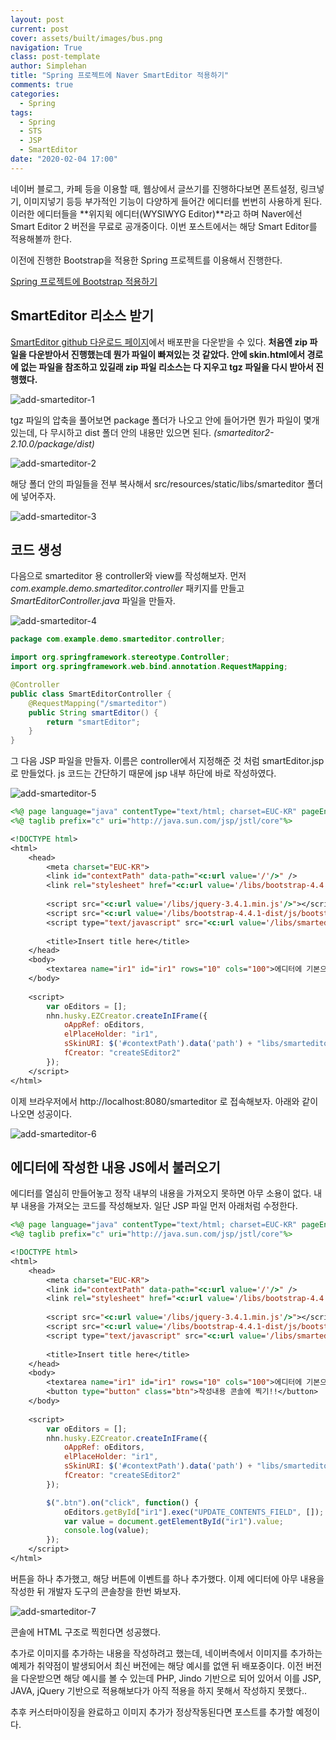 ```yaml
---
layout: post
current: post
cover: assets/built/images/bus.png
navigation: True
class: post-template
author: Simplehan
title: "Spring 프로젝트에 Naver SmartEditor 적용하기"
comments: true
categories:
  - Spring
tags:
  - Spring
  - STS
  - JSP
  - SmartEditor
date: "2020-02-04 17:00"
---
```


네이버 블로그, 카페 등을 이용할 때, 웹상에서 글쓰기를 진행하다보면 폰트설정, 링크넣기, 이미지넣기 등등 부가적인 기능이 다양하게 들어간 에디터를 번번히 사용하게 된다. 이러한 에디터들을 **위지윅 에디터(WYSIWYG Editor)**라고 하며 Naver에선 Smart Editor 2 버전을 무료로 공개중이다. 이번 포스트에서는 해당 Smart Editor를 적용해볼까 한다.



이전에 진행한 Bootstrap을 적용한 Spring 프로젝트를 이용해서 진행한다.

[Spring 프로젝트에 Bootstrap 적용하기](/spring/add-bootstrap)





## SmartEditor 리소스 받기

[SmartEditor github 다운로드 페이지](https://github.com/naver/smarteditor2/releases)에서 배포판을 다운받을 수 있다. **처음엔 zip 파일을 다운받아서 진행했는데 뭔가 파일이 빠져있는 것 같았다. 안에 skin.html에서 경로에 없는 파일을 참조하고 있길래 zip 파일 리소스는 다 지우고 tgz 파일을 다시 받아서 진행했다.**

![add-smarteditor-1](\assets\built\images\add-smarteditor\add-smarteditor-1.JPG)





tgz 파일의 압축을 풀어보면 package 폴더가 나오고 안에 들어가면 뭔가 파일이 몇개 있는데, 다 무시하고 dist 폴더 안의 내용만 있으면 된다. *(smarteditor2-2.10.0/package/dist)*

![add-smarteditor-2](\assets\built\images\add-smarteditor\add-smarteditor-2.JPG)





해당 폴더 안의 파일들을 전부 복사해서 src/resources/static/libs/smarteditor 폴더에 넣어주자.

![add-smarteditor-3](\assets\built\images\add-smarteditor\add-smarteditor-3.JPG)





## 코드 생성

다음으로 smarteditor 용 controller와 view를 작성해보자. 먼저 *com.example.demo.smarteditor.controller* 패키지를 만들고 *SmartEditorController.java* 파일을 만들자.

![add-smarteditor-4](\assets\built\images\add-smarteditor\add-smarteditor-4.JPG)

```java
package com.example.demo.smarteditor.controller;

import org.springframework.stereotype.Controller;
import org.springframework.web.bind.annotation.RequestMapping;

@Controller
public class SmartEditorController {
	@RequestMapping("/smarteditor")
	public String smartEditor() {
		return "smartEditor";
	}
}
```





그 다음 JSP 파일을 만들자. 이름은 controller에서 지정해준 것 처럼 smartEditor.jsp로 만들었다. js 코드는 간단하기 때문에 jsp 내부 하단에 바로 작성하였다.

![add-smarteditor-5](\assets\built\images\add-smarteditor\add-smarteditor-5.JPG)

```jsp
<%@ page language="java" contentType="text/html; charset=EUC-KR" pageEncoding="EUC-KR"%>
<%@ taglib prefix="c" uri="http://java.sun.com/jsp/jstl/core"%>

<!DOCTYPE html>
<html>
	<head>
		<meta charset="EUC-KR">
		<link id="contextPath" data-path="<c:url value='/'/>" />
		<link rel="stylesheet" href="<c:url value='/libs/bootstrap-4.4.1-dist/css/bootstrap.min.css'/>">
		
		<script src="<c:url value='/libs/jquery-3.4.1.min.js'/>"></script>
		<script src="<c:url value='/libs/bootstrap-4.4.1-dist/js/bootstrap.min.js'/>"></script>
		<script type="text/javascript" src="<c:url value='/libs/smarteditor/js/service/HuskyEZCreator.js'/>" charset="utf-8"></script>
		
		<title>Insert title here</title>
	</head>
	<body>
		<textarea name="ir1" id="ir1" rows="10" cols="100">에디터에 기본으로 삽입할 글(수정 모드)이 없다면 이 value 값을 지정하지 않으시면 됩니다.</textarea>
	</body>
	
	<script>
		var oEditors = [];
		nhn.husky.EZCreator.createInIFrame({
			oAppRef: oEditors,
			elPlaceHolder: "ir1",
			sSkinURI: $('#contextPath').data('path') + "libs/smarteditor/SmartEditor2Skin.html",
			fCreator: "createSEditor2"
		});
	</script>
</html>
```





이제 브라우저에서 http://localhost:8080/smarteditor 로 접속해보자. 아래와 같이 나오면 성공이다.

![add-smarteditor-6](\assets\built\images\add-smarteditor\add-smarteditor-6.JPG)





## 에디터에 작성한 내용 JS에서 불러오기

에디터를 열심히 만들어놓고 정작 내부의 내용을 가져오지 못하면 아무 소용이 없다. 내부 내용을 가져오는 코드를 작성해보자. 일단 JSP 파일 먼저 아래처럼 수정한다.

```jsp
<%@ page language="java" contentType="text/html; charset=EUC-KR" pageEncoding="EUC-KR"%>
<%@ taglib prefix="c" uri="http://java.sun.com/jsp/jstl/core"%>

<!DOCTYPE html>
<html>
	<head>
		<meta charset="EUC-KR">
		<link id="contextPath" data-path="<c:url value='/'/>" />
		<link rel="stylesheet" href="<c:url value='/libs/bootstrap-4.4.1-dist/css/bootstrap.min.css'/>">
		
		<script src="<c:url value='/libs/jquery-3.4.1.min.js'/>"></script>
		<script src="<c:url value='/libs/bootstrap-4.4.1-dist/js/bootstrap.min.js'/>"></script>
		<script type="text/javascript" src="<c:url value='/libs/smarteditor/js/service/HuskyEZCreator.js'/>" charset="utf-8"></script>
		
		<title>Insert title here</title>
	</head>
	<body>
		<textarea name="ir1" id="ir1" rows="10" cols="100">에디터에 기본으로 삽입할 글(수정 모드)이 없다면 이 value 값을 지정하지 않으시면 됩니다.</textarea>
		<button type="button" class="btn">작성내용 콘솔에 찍기!!</button>
	</body>
	
	<script>
		var oEditors = [];
		nhn.husky.EZCreator.createInIFrame({
			oAppRef: oEditors,
			elPlaceHolder: "ir1",
			sSkinURI: $('#contextPath').data('path') + "libs/smarteditor/SmartEditor2Skin.html",
			fCreator: "createSEditor2"
		});

		$(".btn").on("click", function() {
			oEditors.getById["ir1"].exec("UPDATE_CONTENTS_FIELD", []);
			var value = document.getElementById("ir1").value;
			console.log(value);
		});
	</script>
</html>
```





버튼을 하나 추가했고, 해당 버튼에 이벤트를 하나 추가했다. 이제 에디터에 아무 내용을 작성한 뒤 개발자 도구의 콘솔창을 한번 봐보자.

![add-smarteditor-7](\assets\built\images\add-smarteditor\add-smarteditor-7.JPG)

콘솔에 HTML 구조로 찍힌다면 성공했다.

추가로 이미지를 추가하는 내용을 작성하려고 했는데, 네이버측에서 이미지를 추가하는 예제가 취약점이 발생되어서 최신 버전에는 해당 예시를 없앤 뒤 배포중이다. 이전 버전을 다운받으면 해당 예시를 볼 수 있는데 PHP, Jindo 기반으로 되어 있어서 이를 JSP, JAVA, jQuery 기반으로 적용해보다가 아직 적용을 하지 못해서 작성하지 못했다..

추후 커스터마이징을 완료하고 이미지 추가가 정상작동된다면 포스트를 추가할 예정이다.